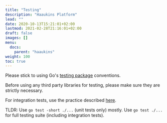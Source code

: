```yaml
---
title: "Testing"
description: "Haaukins Platform"
lead: ""
date: 2020-10-13T15:21:01+02:00
lastmod: 2021-02-28T21:16:01+02:00
draft: false
images: []
menu: 
  docs:
    parent: "haaukins"
weight: 100
toc: true
---
```


Please stick to using Go's [testing package](https://golang.org/pkg/testing/) conventions.

Before using any third party libraries for testing, please make sure they are strictly necessary.

For integration tests, use the practice described [here](https://stackoverflow.com/a/41407042).

TLDR: Use `go test -short ./...` (unit tests only) mostly. Use `go test ./...` for full testing suite (including integration tests).